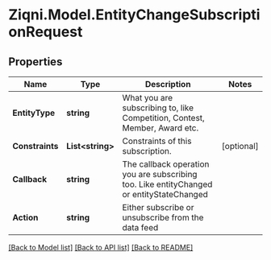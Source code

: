 
# Ziqni.Model.EntityChangeSubscriptionRequest

## Properties

Name | Type | Description | Notes
------------ | ------------- | ------------- | -------------
**EntityType** | **string** | What you are subscribing to, like Competition, Contest, Member, Award etc. | 
**Constraints** | **List&lt;string&gt;** | Constraints of this subscription. | [optional] 
**Callback** | **string** | The callback operation you are subscribing too. Like entityChanged or entityStateChanged | 
**Action** | **string** | Either subscribe or unsubscribe from the data feed | 

[[Back to Model list]](../README.md#documentation-for-models)
[[Back to API list]](../README.md#documentation-for-api-endpoints)
[[Back to README]](../README.md)

